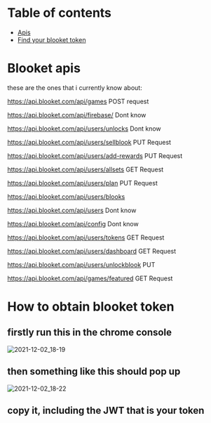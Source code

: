   # Table of contents
- [Apis](#Blooket-apis)
- [Find your blooket token](#How-to-obtain-blooket-token)
 






# Blooket apis
these are the ones that i currently know about:


 https://api.blooket.com/api/games POST request
 
 
 https://api.blooket.com/api/firebase/  Dont know
 
 
 https://api.blooket.com/api/users/unlocks Dont know
 
 
 https://api.blooket.com/api/users/sellblook PUT Request
 
 
 https://api.blooket.com/api/users/add-rewards PUT Request
 
 
 https://api.blooket.com/api/users/allsets GET Request 
 

 https://api.blooket.com/api/users/plan PUT Request
 
 
 https://api.blooket.com/api/users/blooks
 
 
 https://api.blooket.com/api/users Dont know
 
 
 https://api.blooket.com/api/config Dont know
 

 https://api.blooket.com/api/users/tokens GET Request
 
 
  https://api.blooket.com/api/users/dashboard GET Request
  
  
  https://api.blooket.com/api/users/unlockblook PUT
  
  
  https://api.blooket.com/api/games/featured GET Request





# How to obtain blooket token 



## firstly run this in the chrome console



![2021-12-02_18-19](https://user-images.githubusercontent.com/80481493/144534274-fbb35688-de40-41e0-a655-0c6d2af78fdc.png)



## then something like this should pop up



![2021-12-02_18-22](https://user-images.githubusercontent.com/80481493/144534461-1b56748f-23e6-48c4-835b-e5c307429c33.png)



## copy it, including the JWT that is your token



